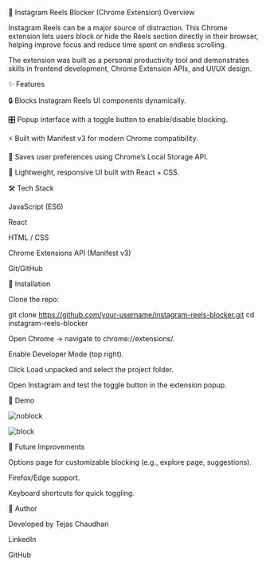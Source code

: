 📱 Instagram Reels Blocker (Chrome Extension)
Overview

Instagram Reels can be a major source of distraction. This Chrome extension lets users block or hide the Reels section directly in their browser, helping improve focus and reduce time spent on endless scrolling.

The extension was built as a personal productivity tool and demonstrates skills in frontend development, Chrome Extension APIs, and UI/UX design.

✨ Features

🔒 Blocks Instagram Reels UI components dynamically.

🎛️ Popup interface with a toggle button to enable/disable blocking.

⚡ Built with Manifest v3 for modern Chrome compatibility.

💾 Saves user preferences using Chrome’s Local Storage API.

🎨 Lightweight, responsive UI built with React + CSS.

🛠️ Tech Stack

JavaScript (ES6)

React

HTML / CSS

Chrome Extensions API (Manifest v3)

Git/GitHub

🚀 Installation

Clone the repo:

git clone https://github.com/your-username/instagram-reels-blocker.git
cd instagram-reels-blocker


Open Chrome → navigate to chrome://extensions/.

Enable Developer Mode (top right).

Click Load unpacked and select the project folder.

Open Instagram and test the toggle button in the extension popup.

📸 Demo

![noblock](https://github.com/user-attachments/assets/5e5cf1c8-1ffc-46e2-9e9f-b078070c2162)

![block](https://github.com/user-attachments/assets/e07c920f-0541-4a25-94cd-71c13a5f24d4)


🔮 Future Improvements

Options page for customizable blocking (e.g., explore page, suggestions).

Firefox/Edge support.

Keyboard shortcuts for quick toggling.

👤 Author

Developed by Tejas Chaudhari

LinkedIn

GitHub
